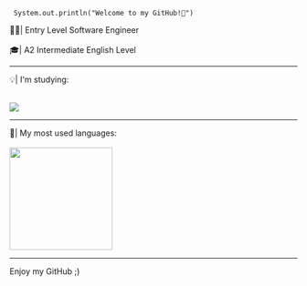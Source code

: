 <code> System.out.println("Welcome to my GitHub!👾") </code> 

🧑‍💻| Entry Level Software Engineer
<br></br>
🎓| A2 Intermediate English Level
<hr></hr>
💡| I'm studying:
<br></br>
<p gap= 10px>
<a href="[https://skillicons.dev](https://skillicons.dev/)">
<img src="https://skillicons.dev/icons?i=java,mysql,js,html,css" />
</a>
</p>
<hr></hr>
<div></div>
🔎| My most used languages:
<br></br>
<a href="[https://github.com/mauricioferreiradev](https://github.com/seu-usu%C3%A1rio-aqui)">
<img loading="lazy" height="180em" src="https://github-readme-stats.vercel.app/api/top-langs/?username=mauricioferreiradev&layout=compact&langs_count=7&theme=codeSTACKr"/>
</a>
</div>
<div></div>
<hr></hr>
<div></div>
Enjoy my GitHub ;)
